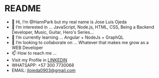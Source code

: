 # README
- 👋 Hi, I’m @HannPark but my real name is Jose Luis Ojeda
- 👀 I’m interested in ... JavaScript, Node.js, HTML, CSS, Being a Backend Developer, Music, Guitar, Hero's Series...
- 🌱 I’m currently learning ... Angular + NodeJs + GraphQL
- 💞️ I’m looking to collaborate on ... Whatever that makes me grow as a WEB Developer
- 📫 How to reach me ...
- Visit my Profile in [LINKEDIN](http://www.linkedin.com/in/jose-luis-ojeda-polo)
- WHATSAPP: +57 300 7730068
- EMAIL: jlojeda0903@gmail.com

<!---
HannPark/HannPark is a ✨ special ✨ repository because its `README.md` (this file) appears on your GitHub profile.
You can click the Preview link to take a look at your changes.
--->
